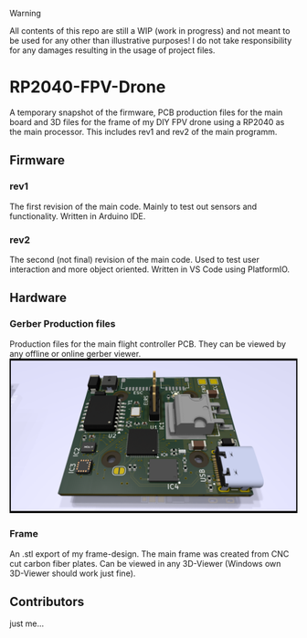 > [!Warning]
> All contents of this repo are still a WIP (work in progress) and not meant to be used for any other than illustrative purposes!
> I do not take responsibility for any damages resulting in the usage of project files.

# RP2040-FPV-Drone 

A temporary snapshot of the firmware, PCB production files for the main board and 3D files for the frame of my DIY FPV drone using a RP2040 as the main processor. This includes rev1 and rev2 of the main programm.

## Firmware
### rev1
The first revision of the main code. Mainly to test out sensors and functionality. Written in Arduino IDE.
### rev2
The second (not final) revision of the main code. Used to test user interaction and more object oriented. Written in VS Code using PlatformIO.

## Hardware
### Gerber Production files
Production files for the main flight controller PCB. They can be viewed by any offline or online gerber viewer.
![A KiCad render of the board](https://github.com/l0rdl4nx/RP2040-FPV-Drone/blob/main/hardware/pictures/FC_Drone.png?raw=true)

### Frame
An .stl export of my frame-design. The main frame was created from CNC cut carbon fiber plates. Can be viewed in any 3D-Viewer (Windows own 3D-Viewer should work just fine).

## Contributors
just me...
